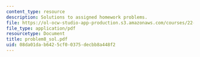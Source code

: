 ```yaml
---
content_type: resource
description: Solutions to assigned homework problems.
file: https://ol-ocw-studio-app-production.s3.amazonaws.com/courses/22-314j-structural-mechanics-in-nuclear-power-technology-fall-2006/08da01dab6425cf00375decbb8a448f2_problem8_sol.pdf
file_type: application/pdf
resourcetype: Document
title: problem8_sol.pdf
uid: 08da01da-b642-5cf0-0375-decbb8a448f2
---
```

